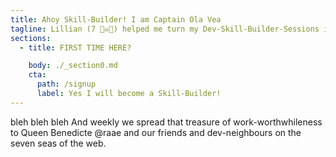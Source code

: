 ```yaml
---
title: Ahoy Skill-Builder! I am Captain Ola Vea
tagline: Lillian (7 🏴‍☠️👸) helped me turn my Dev-Skill-Builder-Sessions into a treasure hunt. So that every Dev-Skill-Builder-Session i do makes my work-life worthwhile. That's the treasure of work-worthwhileness I am hunting in my treasure hunt.
sections:
  - title: FIRST TIME HERE?

    body: ./_section0.md
    cta:
      path: /signup
      label: Yes I will become a Skill-Builder!
---
```


bleh bleh bleh
And weekly we spread that treasure of work-worthwhileness to Queen Benedicte @raae and our friends and dev-neighbours on the seven seas of the web.